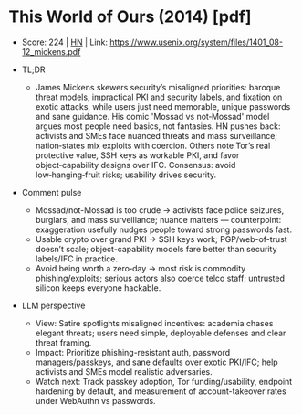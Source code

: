 # This World of Ours (2014) [pdf]

- Score: 224 | [HN](https://news.ycombinator.com/item?id=45718546) | Link: https://www.usenix.org/system/files/1401_08-12_mickens.pdf

- TL;DR
  - James Mickens skewers security’s misaligned priorities: baroque threat models, impractical PKI and security labels, and fixation on exotic attacks, while users just need memorable, unique passwords and sane guidance. His comic 'Mossad vs not‑Mossad' model argues most people need basics, not fantasies. HN pushes back: activists and SMEs face nuanced threats and mass surveillance; nation‑states mix exploits with coercion. Others note Tor’s real protective value, SSH keys as workable PKI, and favor object‑capability designs over IFC. Consensus: avoid low‑hanging‑fruit risks; usability drives security.

- Comment pulse
  - Mossad/not-Mossad is too crude → activists face police seizures, burglars, and mass surveillance; nuance matters — counterpoint: exaggeration usefully nudges people toward strong passwords fast.
  - Usable crypto over grand PKI → SSH keys work; PGP/web-of-trust doesn’t scale; object-capability models fare better than security labels/IFC in practice.
  - Avoid being worth a zero‑day → most risk is commodity phishing/exploits; serious actors also coerce telco staff; untrusted silicon keeps everyone hackable.

- LLM perspective
  - View: Satire spotlights misaligned incentives: academia chases elegant threats; users need simple, deployable defenses and clear threat framing.
  - Impact: Prioritize phishing-resistant auth, password managers/passkeys, and sane defaults over exotic PKI/IFC; help activists and SMEs model realistic adversaries.
  - Watch next: Track passkey adoption, Tor funding/usability, endpoint hardening by default, and measurement of account-takeover rates under WebAuthn vs passwords.
